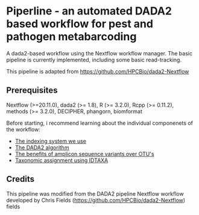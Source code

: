 # Piperline - an automated DADA2 based workflow for pest and pathogen metabarcoding

A dada2-based workflow using the Nextflow workflow manager.  The basic pipeline is currently implemented, including some basic read-tracking. 

This pipeline is adapted from https://github.com/HPCBio/dada2-Nextflow

## Prerequisites

Nextflow (>=20.11.0), dada2 (>= 1.8), R (>= 3.2.0), Rcpp (>= 0.11.2), methods (>= 3.2.0), DECIPHER, phangorn, biomformat


Before starting, i recommend learning about the individual componenets of the workflow:
* [The indexing system we use](https://alexpiper.github.io/iMapPESTS/indexing.html)
* [The DADA2 algorithm](https://www.ncbi.nlm.nih.gov/pmc/articles/PMC4927377/)
* [The benefits of amplicon sequence variants over OTU's](https://www.nature.com/articles/ismej2017119)
* [Taxonomic assignment using IDTAXA](https://microbiomejournal.biomedcentral.com/articles/10.1186/s40168-018-0521-5)


## Credits

This pipeline was modified from the DADA2 pipeline Nextflow workflow developed by Chris Fields (https://github.com/HPCBio/dada2-Nextflow) fields

